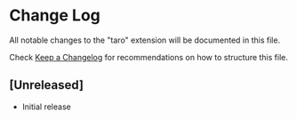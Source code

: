 # Change Log

All notable changes to the "taro" extension will be documented in this file.

Check [Keep a Changelog](http://keepachangelog.com/) for recommendations on how to structure this file.

## [Unreleased]

- Initial release